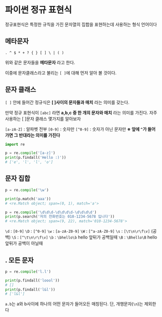 # 파이썬 정규 표현식
정규표현식은 특정한 규칙을 가진 문자열의 집합을 표현하는데 사용하는 형식 언어이다

## 메타문자
```
. ^ $ * + ? { } [ ] \ | ( )
```
위와 같은 문자들을 **메타문자** 라고 한다.

이중에 문자클래스라고 불리는 `[ ]`에 대해 먼저 알아 볼 것이다.
## 문자 클래스
`[ ]` 안에 들어간 정규식은 **[ ]사이의 문자들과 매치** 라는 의미를 갖는다.

만약 정규 표현식이 `[abc]` 라면 **a,b,c 중 한 개의 문자와 매치** 라는 의미를 가진다. 자주 사용하는 [ ]문자 클래스 몇가지를 알아보자

`[a-zA-Z]` : 알파벳 전부
`[0-9]` : 숫자만
`[^0-9]` : 숫자가 아닌 문자만
**※ 앞에 `^`가 들어가면 그 반대라는 의미를 가진다** 

```python
import re

p = re.compile('[a-z]')
print(p.findall('Hello :)'))
# ['e', 'l', 'l', 'o']
```

## 문자 집합

```python
p = re.compile('\w')

print(p.match('aaa'))
# <re.Match object; span=(0, 1), match='a'>

p = re.compile('\d\d\d-\d\d\d\d-\d\d\d\d')
print(p.search('저의 전화번호는 010-1234-5678 입니다'))
# <re.Match object; span=(9, 22), match='010-1234-5678'>
```
`\d` : `[0-9]` 
`\D` : `[^0-9]`
`\w` : `[a-zA-Z0-9]`
`\W` : `[^a-zA-Z0-9]`
`\s` : `[\t\n\r\f\v]` (공백)
`\S` : `[^\t\n\r\f\v]`
`\b` : `\bhello\b` hello 앞뒤가 공백일때
`\B` : `\Bhello\B` hello 앞뒤가 공백이 아닐때

## . 모든 문자
```python
p = re.compile('l.l')

print(p.findall('loool'))
# []
print(p.findall('l&l'))
# ['l&l']
```
`a.b`는 a와 b사이에 하나의 어떤 문자가 들어오든 매칭된다. 단, 개행문자(`\n`)는 제외한다
